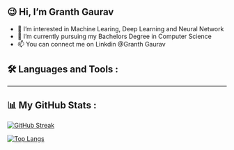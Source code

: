 😉 Hi, I’m Granth Gaurav
 ------------------------
- 👀 I’m interested in Machine Learing, Deep Learning and Neural Network
- 🌱 I’m currently pursuing my Bachelors Degree in Computer Science
- 📫 You can connect me on Linkdin @Granth Gaurav

## :hammer_and_wrench: Languages and Tools :
 ------------------------






## 📊 My GitHub Stats :

[![GitHub Streak](http://github-readme-streak-stats.herokuapp.com?user=granthgg&theme=dark&background=000000)](https://git.io/streak-stats)

[![Top Langs](https://github-readme-stats.vercel.app/api/top-langs/?username=granthgg&layout=compact&theme=vision-friendly-dark)](https://github.com/anuraghazra/github-readme-stats)






<!---
granthgg/granthgg is a ✨ special ✨ repository because its `README.md` (this file) appears on your GitHub profile.
You can click the Preview link to take a look at your changes.
--->
